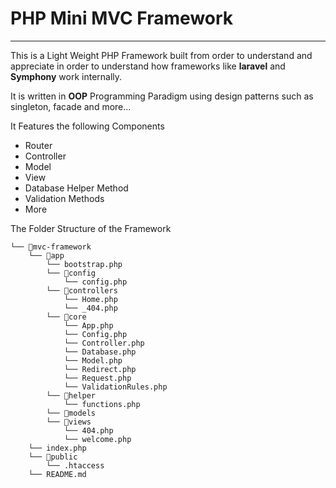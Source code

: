 # PHP Mini MVC Framework

---

This is a Light Weight PHP Framework built from order to understand and appreciate in order to understand how frameworks like **laravel** and **Symphony** work internally.

It is written in **OOP** Programming Paradigm using design patterns such as singleton, facade and more...

It Features the following Components

- Router
- Controller
- Model
- View
- Database Helper Method
- Validation Methods
- More

The Folder Structure of the Framework

```
└── 📁mvc-framework
    └── 📁app
        └── bootstrap.php
        └── 📁config
            └── config.php
        └── 📁controllers
            └── Home.php
            └── _404.php
        └── 📁core
            └── App.php
            └── Config.php
            └── Controller.php
            └── Database.php
            └── Model.php
            └── Redirect.php
            └── Request.php
            └── ValidationRules.php
        └── 📁helper
            └── functions.php
        └── 📁models
        └── 📁views
            └── 404.php
            └── welcome.php
    └── index.php
    └── 📁public
        └── .htaccess
    └── README.md
```
